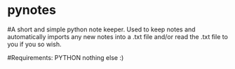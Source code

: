 # pynotes

#A short and simple python note keeper. Used to keep notes and automatically imports any new notes into a .txt file and/or read the .txt file to you if you so wish.

#Requirements: PYTHON nothing else :)
